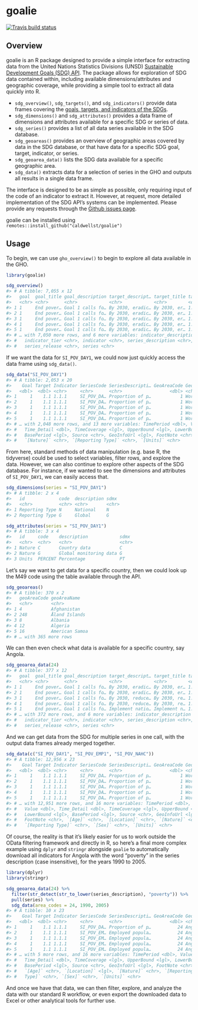 
<!-- README.md is generated from README.Rmd. Please edit that file -->

# goalie

<!-- badges: start -->

[![Travis build
status](https://travis-ci.com/caldwellst/goalie.svg?branch=master)](https://travis-ci.com/caldwellst/goalie)
<!-- badges: end -->

## Overview

goalie is an R package designed to provide a simple interface for
extracting data from the United Nations Statistics Divisions (UNSD)
[Sustainable Development Goals (SDG)
API](https://unstats.un.org/SDGAPI/swagger/). The package allows for
exploration of SDG data contained within, including available
dimensions/attributes and geographic coverage, while providing a simple
tool to extract all data quickly into R.

  - `sdg_overview()`, `sdg_targets()`, and `sdg_indicators()` provide
    data frames covering the [goals, targets, and indicators of the
    SDGs](https://unstats.un.org/sdgs/indicators/Global%20Indicator%20Framework%20after%202020%20review_Eng.pdf).
  - `sdg_dimensions()` and `sdg_attributes()` provides a data frame of
    dimensions and attributes available for a specific SDG or series of
    data.
  - `sdg_series()` provides a list of all data series available in the
    SDG database.
  - `sdg_geoareas()` provides an overview of geographic areas covered by
    data in the SDG database, or that have data for a specific SDG goal,
    target, indicator, or series.
  - `sdg_geoarea_data()` lists the SDG data available for a specific
    geographic area.
  - `sdg_data()` extracts data for a selection of series in the GHO and
    outputs all results in a single data frame.

The interface is designed to be as simple as possible, only requiring
input of the code of an indicator to extract it. However, at request,
more detailed implementation of the SDG API’s systems can be
implemented. Please provide any requests through the [Github issues
page](https://github.com/caldwellst/goalie/issues).

goalie can be installed using
`remotes::install_github("caldwellst/goalie")`

## Usage

To begin, we can use `gho_overview()` to begin to explore all data
available in the GHO.

``` r
library(goalie)

sdg_overview()
#> # A tibble: 7,055 x 12
#>   goal  goal_title goal_description target_descript… target_title target
#>   <chr> <chr>      <chr>            <chr>            <chr>        <chr> 
#> 1 1     End pover… Goal 1 calls fo… By 2030, eradic… By 2030, er… 1.1   
#> 2 1     End pover… Goal 1 calls fo… By 2030, eradic… By 2030, er… 1.1   
#> 3 1     End pover… Goal 1 calls fo… By 2030, eradic… By 2030, er… 1.1   
#> 4 1     End pover… Goal 1 calls fo… By 2030, eradic… By 2030, er… 1.1   
#> 5 1     End pover… Goal 1 calls fo… By 2030, eradic… By 2030, er… 1.1   
#> # … with 7,050 more rows, and 6 more variables: indicator_description <chr>,
#> #   indicator_tier <chr>, indicator <chr>, series_description <chr>,
#> #   series_release <chr>, series <chr>
```

If we want the data for `SI_POV_DAY1`, we could now just quickly access
the data frame using `sdg_data()`.

``` r
sdg_data("SI_POV_DAY1")
#> # A tibble: 2,053 x 20
#>    Goal Target Indicator SeriesCode SeriesDescripti… GeoAreaCode GeoAreaName
#>   <dbl>  <dbl> <chr>     <chr>      <chr>                  <dbl> <chr>      
#> 1     1    1.1 1.1.1     SI_POV_DA… Proportion of p…           1 World      
#> 2     1    1.1 1.1.1     SI_POV_DA… Proportion of p…           1 World      
#> 3     1    1.1 1.1.1     SI_POV_DA… Proportion of p…           1 World      
#> 4     1    1.1 1.1.1     SI_POV_DA… Proportion of p…           1 World      
#> 5     1    1.1 1.1.1     SI_POV_DA… Proportion of p…           1 World      
#> # … with 2,048 more rows, and 13 more variables: TimePeriod <dbl>, Value <dbl>,
#> #   Time_Detail <dbl>, TimeCoverage <lgl>, UpperBound <lgl>, LowerBound <lgl>,
#> #   BasePeriod <lgl>, Source <chr>, GeoInfoUrl <lgl>, FootNote <chr>,
#> #   `[Nature]` <chr>, `[Reporting Type]` <chr>, `[Units]` <chr>
```

From here, standard methods of data manipulation (e.g. base R, the
tidyverse) could be used to select variables, filter rows, and explore
the data. However, we can also continue to explore other aspects of the
SDG database. For instance, if we wanted to see the dimensions and
attributes of `SI_POV_DAY1`, we can easily access that.

``` r
sdg_dimensions(series = "SI_POV_DAY1")
#> # A tibble: 2 x 4
#>   id             code  description sdmx 
#>   <chr>          <chr> <chr>       <chr>
#> 1 Reporting Type N     National    N    
#> 2 Reporting Type G     Global      G
```

``` r
sdg_attributes(series = "SI_POV_DAY1")
#> # A tibble: 3 x 4
#>   id     code    description            sdmx 
#>   <chr>  <chr>   <chr>                  <chr>
#> 1 Nature C       Country data           C    
#> 2 Nature G       Global monitoring data G    
#> 3 Units  PERCENT Percentage             PT
```

Let’s say we want to get data for a specific country, then we could look
up the M49 code using the table available through the API.

``` r
sdg_geoareas()
#> # A tibble: 370 x 2
#>   geoAreaCode geoAreaName   
#>   <chr>       <chr>         
#> 1 4           Afghanistan   
#> 2 248         Åland Islands 
#> 3 8           Albania       
#> 4 12          Algeria       
#> 5 16          American Samoa
#> # … with 365 more rows
```

We can then even check what data is available for a specific country,
say Angola.

``` r
sdg_geoarea_data(24)
#> # A tibble: 377 x 12
#>   goal  goal_title goal_description target_descript… target_title target
#>   <chr> <chr>      <chr>            <chr>            <chr>        <chr> 
#> 1 1     End pover… Goal 1 calls fo… By 2030, eradic… By 2030, er… 1.1   
#> 2 1     End pover… Goal 1 calls fo… By 2030, eradic… By 2030, er… 1.1   
#> 3 1     End pover… Goal 1 calls fo… By 2030, reduce… By 2030, re… 1.2   
#> 4 1     End pover… Goal 1 calls fo… By 2030, reduce… By 2030, re… 1.2   
#> 5 1     End pover… Goal 1 calls fo… Implement natio… Implement n… 1.3   
#> # … with 372 more rows, and 6 more variables: indicator_description <chr>,
#> #   indicator_tier <chr>, indicator <chr>, series_description <chr>,
#> #   series_release <chr>, series <chr>
```

And we can get data from the SDG for multiple series in one call, with
the output data frames already merged together.

``` r
sdg_data(c("SI_POV_DAY1", "SI_POV_EMP1", "SI_POV_NAHC"))
#> # A tibble: 12,956 x 23
#>    Goal Target Indicator SeriesCode SeriesDescripti… GeoAreaCode GeoAreaName
#>   <dbl>  <dbl> <chr>     <chr>      <chr>                  <dbl> <chr>      
#> 1     1    1.1 1.1.1     SI_POV_DA… Proportion of p…           1 World      
#> 2     1    1.1 1.1.1     SI_POV_DA… Proportion of p…           1 World      
#> 3     1    1.1 1.1.1     SI_POV_DA… Proportion of p…           1 World      
#> 4     1    1.1 1.1.1     SI_POV_DA… Proportion of p…           1 World      
#> 5     1    1.1 1.1.1     SI_POV_DA… Proportion of p…           1 World      
#> # … with 12,951 more rows, and 16 more variables: TimePeriod <dbl>,
#> #   Value <dbl>, Time_Detail <dbl>, TimeCoverage <lgl>, UpperBound <lgl>,
#> #   LowerBound <lgl>, BasePeriod <lgl>, Source <chr>, GeoInfoUrl <lgl>,
#> #   FootNote <chr>, `[Age]` <chr>, `[Location]` <chr>, `[Nature]` <chr>,
#> #   `[Reporting Type]` <chr>, `[Sex]` <chr>, `[Units]` <chr>
```

Of course, the reality is that it’s likely easier for us to work outside
the OData filtering framework and directly in R, so here’s a final more
complex example using `dplyr` and `stringr` alongside `goalie` to
automatically download all indicators for Angola with the word “poverty”
in the series description (case insensitive), for the years 1990 to
2005.

``` r
library(dplyr)
library(stringr)

sdg_geoarea_data(24) %>%
  filter(str_detect(str_to_lower(series_description), "poverty")) %>%
  pull(series) %>%
  sdg_data(area_codes = 24, 1990, 2005)
#> # A tibble: 10 x 23
#>    Goal Target Indicator SeriesCode SeriesDescripti… GeoAreaCode GeoAreaName
#>   <dbl>  <dbl> <chr>     <chr>      <chr>                  <dbl> <chr>      
#> 1     1    1.1 1.1.1     SI_POV_DA… Proportion of p…          24 Angola     
#> 2     1    1.1 1.1.1     SI_POV_EM… Employed popula…          24 Angola     
#> 3     1    1.1 1.1.1     SI_POV_EM… Employed popula…          24 Angola     
#> 4     1    1.1 1.1.1     SI_POV_EM… Employed popula…          24 Angola     
#> 5     1    1.1 1.1.1     SI_POV_EM… Employed popula…          24 Angola     
#> # … with 5 more rows, and 16 more variables: TimePeriod <dbl>, Value <dbl>,
#> #   Time_Detail <dbl>, TimeCoverage <lgl>, UpperBound <lgl>, LowerBound <lgl>,
#> #   BasePeriod <lgl>, Source <chr>, GeoInfoUrl <lgl>, FootNote <chr>,
#> #   `[Age]` <chr>, `[Location]` <lgl>, `[Nature]` <chr>, `[Reporting
#> #   Type]` <chr>, `[Sex]` <chr>, `[Units]` <chr>
```

And once we have that data, we can then filter, explore, and analyze the
data with our standard R workflow, or even export the downloaded data to
Excel or other analytical tools for further use.
